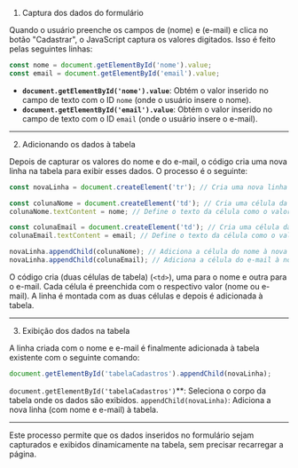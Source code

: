 1. Captura dos dados do formulário

Quando o usuário preenche os campos de (nome) e (e-mail) e clica no botão "Cadastrar", o JavaScript captura os valores digitados. Isso é feito pelas seguintes linhas:

```javascript
const nome = document.getElementById('nome').value;
const email = document.getElementById('email').value;
```

- **`document.getElementById('nome').value`**: Obtém o valor inserido no campo de texto com o ID `nome` (onde o usuário insere o nome).
- **`document.getElementById('email').value`**: Obtém o valor inserido no campo de texto com o ID `email` (onde o usuário insere o e-mail).

---

2. Adicionando os dados à tabela

Depois de capturar os valores do nome e do e-mail, o código cria uma nova linha na tabela para exibir esses dados. O processo é o seguinte:

```javascript
const novaLinha = document.createElement('tr'); // Cria uma nova linha da tabela

const colunaNome = document.createElement('td'); // Cria uma célula da tabela para o nome
colunaNome.textContent = nome; // Define o texto da célula como o valor do nome

const colunaEmail = document.createElement('td'); // Cria uma célula da tabela para o e-mail
colunaEmail.textContent = email; // Define o texto da célula como o valor do e-mail

novaLinha.appendChild(colunaNome); // Adiciona a célula do nome à nova linha
novaLinha.appendChild(colunaEmail); // Adiciona a célula do e-mail à nova linha
```

 O código cria (duas células de tabela) (`<td>`), uma para o nome e outra para o e-mail.
 Cada célula é preenchida com o respectivo valor (nome ou e-mail).
 A linha é montada com as duas células e depois é adicionada à tabela.

---

3. Exibição dos dados na tabela

A linha criada com o nome e e-mail é finalmente adicionada à tabela existente com o seguinte comando:

```javascript
document.getElementById('tabelaCadastros').appendChild(novaLinha);
```

`document.getElementById('tabelaCadastros')`**: Seleciona o corpo da tabela onde os dados são exibidos.
`appendChild(novaLinha)`: Adiciona a nova linha (com nome e e-mail) à tabela.

---

Este processo permite que os dados inseridos no formulário sejam capturados e exibidos dinamicamente na tabela, sem precisar recarregar a página.
